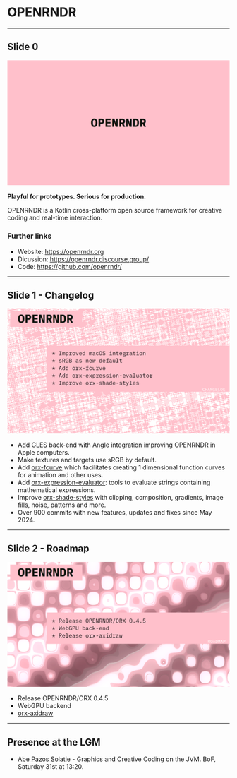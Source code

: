 # OPENRNDR

---

## Slide 0

![](openrndr-0.png)

**Playful for prototypes. Serious for production.**

OPENRNDR is a Kotlin cross-platform open source framework for creative coding and
real-time interaction.

### Further links

- Website: <https://openrndr.org>
- Dicussion: <https://openrndr.discourse.group/>
- Code: <https://github.com/openrndr/>

---

## Slide 1 - Changelog

![](openrndr-1.png)

- Add GLES back-end with Angle integration improving OPENRNDR in Apple computers.
- Make textures and targets use sRGB by default.
- Add [orx-fcurve](https://github.com/openrndr/orx/tree/master/orx-fcurve) which
  facilitates creating 1 dimensional function curves for animation and other
  uses.
- Add [orx-expression-evaluator](https://github.com/openrndr/orx/tree/master/orx-expression-evaluator): tools to evaluate strings containing mathematical expressions.
- Improve [orx-shade-styles](https://github.com/openrndr/orx/tree/master/orx-shade-styles) with clipping, composition, gradients, image fills, noise, patterns and more.
- Over 900 commits with new features, updates and fixes since May 2024.

---

## Slide 2 - Roadmap

![](openrndr-2.png)

- Release OPENRNDR/ORX 0.4.5
- WebGPU backend
- [orx-axidraw](https://github.com/openrndr/orx/pull/356)

---

## Presence at the LGM

- [Abe Pazos Solatie](https://hamoid.com) - Graphics and Creative Coding on the JVM. 
  BoF, Saturday 31st at 13:20.

